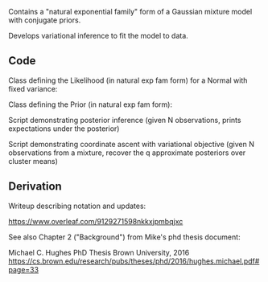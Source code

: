 Contains a "natural exponential family" form of a Gaussian mixture model with conjugate priors.

Develops variational inference to fit the model to data.

## Code

Class defining the Likelihood (in natural exp fam form) for a Normal with fixed variance:

Class defining the Prior (in natural exp fam form):

Script demonstrating posterior inference (given N observations, prints expectations under the posterior)


Script demonstrating coordinate ascent with variational objective (given N observations from a mixture, recover the q approximate posteriors over cluster means)



## Derivation

Writeup describing notation and updates:

https://www.overleaf.com/9129271598nkkxjpmbqjxc

See also Chapter 2 ("Background") from Mike's phd thesis document:

Michael C. Hughes
PhD Thesis
Brown University, 2016
https://cs.brown.edu/research/pubs/theses/phd/2016/hughes.michael.pdf#page=33


